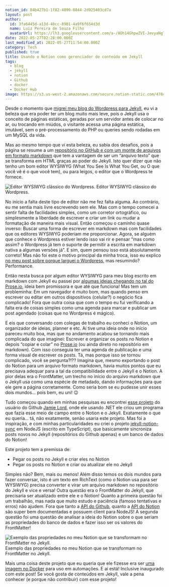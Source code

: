 ```yaml
---
notion_id: 84b427b1-1f82-4890-8844-2d925403cd7a
layout: post
author:
  id: 3fa6445d-a13d-40cc-8901-4a9f6f654d3d
  name: Luiz Pereira de Souza Filho
  avatarUrl: https://lh3.googleusercontent.com/a-/AOh14GhpwZVI-JevyaNgTdlrOT6YN20cI6V9Kxtq38Ij8AQ=s100
date: 2022-05-27T02:28:00.000Z
last_modified_at: 2022-05-27T11:54:00.000Z
category: Tech
published: true
title: Usando o Notion como gerenciador de conteúdo em Jekyll
tags:
  - blog
  - jekyll
  - notion
  - Github
  - docker
  - Docker Hub
image: https://s3.us-west-2.amazonaws.com/secure.notion-static.com/478cc05b-6b5a-497d-bca5-e4f4f29f9c36/notion-gerenciador.png?X-Amz-Algorithm=AWS4-HMAC-SHA256&X-Amz-Content-Sha256=UNSIGNED-PAYLOAD&X-Amz-Credential=AKIAT73L2G45EIPT3X45%2F20220527%2Fus-west-2%2Fs3%2Faws4_request&X-Amz-Date=20220527T115917Z&X-Amz-Expires=3600&X-Amz-Signature=bc2d66b29c9890d256c4a3ca9fe37c0b7dc1fc0e388fd0b146af5725ac07ec0d&X-Amz-SignedHeaders=host&x-id=GetObject
---
```


Desde o momento que [migrei meu blog do Wordpress para Jekyll](https://luizsouza.com/2018/10/11/larguei-o-wordpress/), eu vi a beleza que era poder ter um blog muito mais leve, pois o Jekyll usa o conceito de páginas estáticas, geradas por um servidor antes de colocar no ar, ou trocando em miúdos, o visitante acessa uma página estática, imutável, sem o pré-processamento do PHP ou queries sendo rodadas em um MySQL da vida.

Mas ao mesmo tempo que vi esta beleza, eu sabia dos desafios, pois a página se resume a um [repositório no GitHub e com um monte de arquivos em formato markdown](https://github.com/lpsouza/lpsouza.github.io/tree/main/_posts) que tem a vantagem de ser um “arquivo texto” que se transforma em HTML graças ao poder do Jekyll. Isto quer dizer que não tenho um bom editor WYSIWYG (What You See Is What You Get, ou O que você vê é o que você tem), ou para leigos, o editor que o Wordpress te fornece.

![Editor WYSIWYG clássico do Wordpress.](https://s3.us-west-2.amazonaws.com/secure.notion-static.com/47812400-53fd-4a00-9846-0d7f9084ebad/wordpress-editor.png?X-Amz-Algorithm=AWS4-HMAC-SHA256&X-Amz-Content-Sha256=UNSIGNED-PAYLOAD&X-Amz-Credential=AKIAT73L2G45EIPT3X45%2F20220527%2Fus-west-2%2Fs3%2Faws4_request&X-Amz-Date=20220527T115919Z&X-Amz-Expires=3600&X-Amz-Signature=46f0ffff94593758a75205bc721d4584c194481e28b8a10a28a72ccac9ef6bea&X-Amz-SignedHeaders=host&x-id=GetObject)
<span class="caption">Editor WYSIWYG clássico do Wordpress.</span>

No início a falta deste tipo de editor não me fez falta alguma. Ao contrário, eu me sentia mais livre escrevendo sem ele. Mas com o tempo comecei a sentir falta de facilidades simples, como um corretor ortográfico, ou simplesmente a liberdade de escrever e criar um link ou mudar a formatação de maneira mais visual. Então começou o caminho quase inverso: Buscar uma forma de escrever em markdown mas com facilidades que os editores WYSIWYG poderiam me proporcionar. Agora, se alguém que conhece o Wordpress estiver lendo isso vai rir e pensar “mas como assim? o Wordpress já tem o suporte de permitir a escrita em markdown nativa a algumas versões já”. E sim, quem pensou isso está absolutamente correto! Mas não foi este o motivo principal da minha troca, isso eu explico [no meu post sobre porque larguei o Wordpress](https://luizsouza.com/2018/10/11/larguei-o-wordpress/), mas resumindo? Performance.

Então nesta busca por algum editor WYSIWYG para meu blog escrito em markdown com Jekyll eu passei por [algumas ideias chegando no tal do Prose.io](https://luizsouza.com/2020/07/12/criando-posts-para-jekyll-usando-o-prose-io/), ideia bem promissora e que até que funciona! Mas tem um probleminha: Em um navegador é muito bom, mas quando penso em escrever ou editar em outros dispositivos (celular?) o negócio fica complicado! Fora que outra coisa que com o tempo eu fui verificando a falta era de coisas simples como uma agenda para marcar e publicar um post agendado (coisas que no Wordpress é mágico).

E eis que conversando com colegas de trabalho eu conheci o Notion, um organizador de ideias, planner e etc. Aí tive uma ideia onde no início pareceu muito boa, mas que no andamento acabou se tornando mais complicada do que imaginei: Escrever e organizar os posts no Notion e depois “copiar e colar” no [Prose.io](http://Prose.io) (ou ainda direto no repositório em markdown). Com isso conseguia ter uma agenda de publicação e uma forma visual de escrever os posts. Tá, mas porque isso se tornou complicado, você se pergunta?!?? Imagina que, mesmo exportando o post do Notion para um arquivo formato markdown, havia muitos pontos que eu precisava adequar para a tal da compatibilidade entre o Jekyll e o Notion. A pior delas era o FrontMatter, um trecho no início do arquivo markdown que o Jekyll usa como uma espécie de metadado, dando informações para que ele gere a página corretamente. Como seria bom se eu pudesse unir esses dois mundos… pois bem, eu uni! 😉

Tudo começou quando em minhas pesquisas eu encontrei [esse projeto](https://github.com/jamie-lord/NotionToJekyll) do usuário do Github [Jamie Lord](https://github.com/jamie-lord), onde ele usando .NET ele criou um programa que fazia esse meio de campo entre o Notion e o Jekyll. Exatamente o que eu queria… tá, não exatamente, senão usaria este projeto. Mas foi a inspiração, e com minhas particularidades eu criei o projeto [jekyll-notion-sync](https://github.com/lpsouza/jekyll-notion-sync) em NodeJS (escrito em TypeScript), que basicamente sincroniza posts novos no Jekyll (repositórios do Github apenas) e um banco de dados do Notion!

Este projeto tem a premissa de:

- Pegar os posts no Jekyll e criar eles no Notion
- Pegar os posts no Notion e criar ou atualizar ele no Jekyll

Simples não? Bem, mais ou menos! Além disso temos os dois mundos para fazer conversar, isto é um texto em RichText (como o Notion usa para ser WYSIWYG) precisa converter e virar um arquivo markdown no repositório do Jekyll e vice e versa! Outra questão era o FrontMatter do Jekyll, que precisaria ser atualizado entre ele e o Notion! Quanto a primeira questão foi um trabalhão, mas nada que muito estudo e paciência (famoso tentativas e erros) não ajudem. Fora que tanto a [API do Github](https://docs.github.com/en/rest), quanto a [API do Notion](https://developers.notion.com/) são super bem documentadas e possuem client para NodeJS! A segunda questão foi uma questão de analisar a ideia do Notion sobre o que seriam as propriedades do banco de dados e fazer isso ser os valores do FrontMatter!

![Exemplo das propriedades no meu Notion que se transformam no FrontMatter no Jekyll.](https://s3.us-west-2.amazonaws.com/secure.notion-static.com/1d0e953d-5703-40af-ab88-e95168fb9aa5/propriedades-notion.png?X-Amz-Algorithm=AWS4-HMAC-SHA256&X-Amz-Content-Sha256=UNSIGNED-PAYLOAD&X-Amz-Credential=AKIAT73L2G45EIPT3X45%2F20220527%2Fus-west-2%2Fs3%2Faws4_request&X-Amz-Date=20220527T115919Z&X-Amz-Expires=3600&X-Amz-Signature=a34dc13b8928140b6be6d1090a7c6fb5b64e24c361f22fe3612237bddbb68bd2&X-Amz-SignedHeaders=host&x-id=GetObject)
<span class="caption">Exemplo das propriedades no meu Notion que se transformam no FrontMatter no Jekyll.</span>

Mais uma coisa deste projeto que eu queria que ele fizesse era ser [uma imagem no Docker](https://hub.docker.com/r/lpsouza/jekyll-notion-sync) para uso em automações. E aí está! Inclusive inaugurado com este post! Se você gosta de conteúdos em Jekyll, vale a pena conhecer (e porque não contribuir) com esse projeto!

